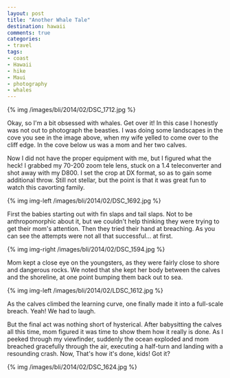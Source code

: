 ```yaml
---
layout: post
title: "Another Whale Tale"
destination: hawaii
comments: true
categories:
- travel
tags:
- coast
- Hawaii
- hike
- Maui
- photography
- whales
---
```


{% img /images/bli/2014/02/DSC_1712.jpg %}

Okay, so I'm a bit obsessed with whales. Get over it! In this case I honestly was not out to photograph the beasties. I was doing some landscapes in the cove you see in the image above, when my wife yelled to come over to the cliff edge. In the cove below us was a mom and her two calves. 

<!--more-->

Now I did not have the proper equipment with me, but I figured what the heck! I grabbed my 70-200 zoom tele lens, stuck on a 1.4 teleconverter and shot away with my D800. I set the crop at DX format, so as to gain some additional throw. Still not stellar, but the point is that it was great fun to watch this cavorting family. 

{% img img-left /images/bli/2014/02/DSC_1692.jpg %}

First the babies starting out with fin slaps and tail slaps. Not to be anthropomorphic about it, but we couldn't help thinking they were trying to get their mom's attention. Then they tried their hand at breaching. As you can see the attempts were not all that successful... at first. 

{% img img-right /images/bli/2014/02/DSC_1594.jpg %}

Mom kept a close eye on the youngsters, as they were fairly close to shore and dangerous rocks. We noted that she kept her body between the calves and the shoreline, at one point bumping them back out to sea. 

{% img img-left /images/bli/2014/02/LDSC_1612.jpg %}

As the calves climbed the learning curve, one finally made it into a full-scale breach. Yeah! We had to laugh.

But the final act was nothing short of hysterical. After babysitting the calves all this time, mom figured it was time to show them how it really is done. As I peeked through my viewfinder, suddenly the ocean exploded and mom breached gracefully through the air, executing a half-turn and landing with a resounding crash. Now, That's how it's done, kids! Got it?

{% img /images/bli/2014/02/DSC_1624.jpg %}
